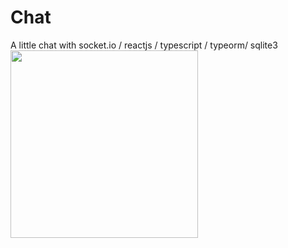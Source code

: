 # Chat
A little chat with socket.io / reactjs / typescript / typeorm/ sqlite3
<img height='300' src='https://i.ibb.co/8P7HCPS/20200810-152247.gif' > </img>

